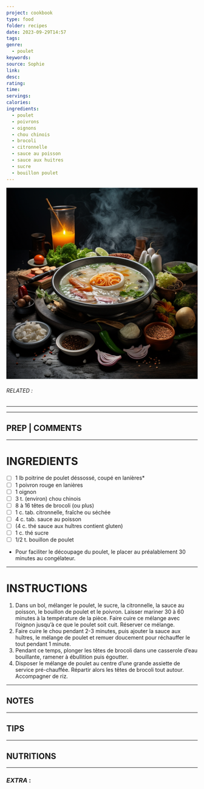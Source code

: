 ```yaml
---
project: cookbook
type: food
folder: recipes
date: 2023-09-29T14:57
tags: 
genre:
  - poulet
keywords: 
source: Sophie
link: 
desc: 
rating: 
time: 
servings: 
calories: 
ingredients:
  - poulet
  - poivrons
  - oignons
  - chou chinois
  - brocoli
  - citronnelle
  - sauce au poisson
  - sauce aux huitres
  - sucre
  - bouillon poulet
---
```


![IMAGE](_default.png)

###### *RELATED* : 
---


---
## PREP | COMMENTS



---
# INGREDIENTS

- [ ] 1 lb poitrine de poulet déssossé, coupé en lanières*
- [ ] 1 poivron rouge en lanières
- [ ] 1 oignon
- [ ] 3 t. (environ) chou chinois
- [ ] 8 à 16 têtes de brocoli (ou plus)
- [ ] 1 c. tab. citronnelle, fraîche ou séchée
- [ ] 4 c. tab. sauce au poisson
- [ ] (4 c. thé sauce aux huîtres contient gluten)
- [ ] 1 c. thé sucre
- [ ] 1/2 t. bouillon de poulet

* Pour faciliter le découpage du poulet, le placer au préalablement 30 minutes au congélateur.

---
# INSTRUCTIONS

1. Dans un bol, mélanger le poulet, le sucre, la citronnelle, la sauce au poisson, le bouillon de poulet et le poivron. Laisser mariner 30 à 60 minutes à la température de la pièce. Faire cuire ce mélange avec l’oignon jusqu’à ce que le poulet soit cuit. Réserver ce mélange. 
2. Faire cuire le chou pendant 2-3 minutes, puis ajouter la sauce aux huîtres, le mélange de poulet et remuer doucement pour réchauffer le tout pendant 1 minute.
3. Pendant ce temps, plonger les têtes de brocoli dans une casserole d’eau bouillante, ramener à ébullition puis égoutter. 
4. Disposer le mélange de poulet au centre d’une grande assiette de service pré-chauffée. Répartir alors les têtes de brocoli tout autour. Accompagner de riz.

---
## NOTES



---
## TIPS



---
## NUTRITIONS



---
### *EXTRA* :




